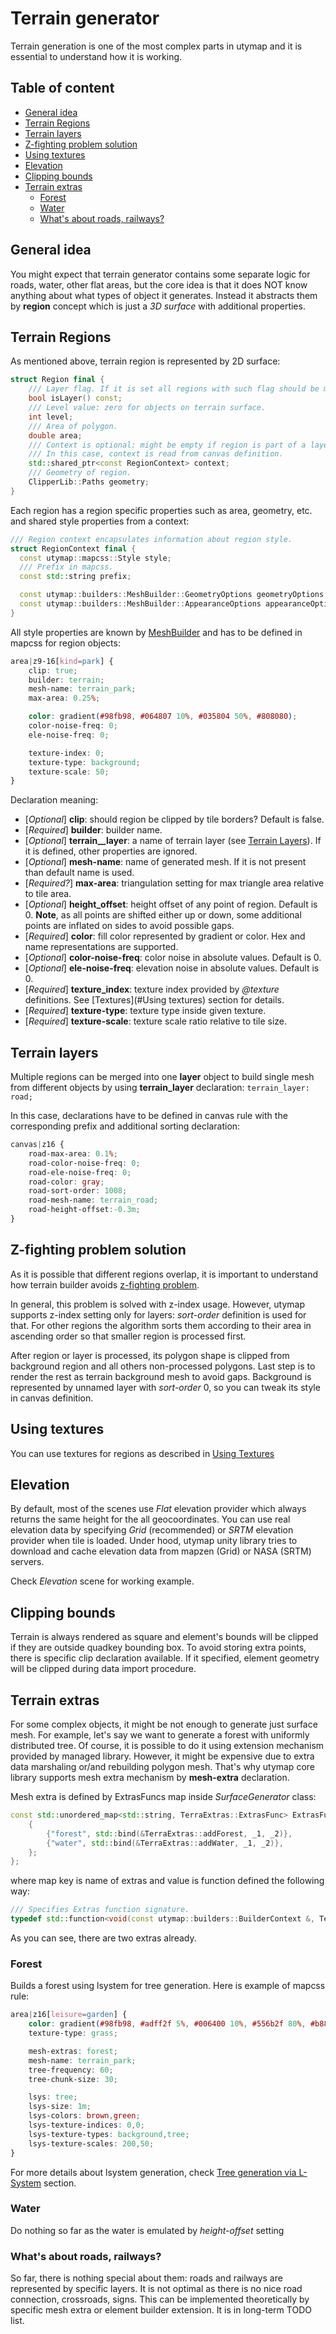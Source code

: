 # Terrain generator

Terrain generation is one of the most complex parts in utymap and it is essential to understand how it is working.

## Table of content

- [General idea](#general-idea)
- [Terrain Regions](#terrain-regions)
- [Terrain layers](#terrain-layers)
- [Z-fighting problem solution](#z-fighting-problem-solution)
- [Using textures](#using-textures)
- [Elevation](#elevation)
- [Clipping bounds](#clipping-bounds)
- [Terrain extras](#terrain-extras)
	- [Forest](#forest)
	- [Water](#water)
	- [What's about roads, railways?](#whats-about-roads-railways)

## General idea

You might expect that terrain generator contains some separate logic for roads, water, other flat areas, but the core idea is that it does NOT know anything about what types of object it generates. Instead it abstracts them by __region__ concept which is just a _3D surface_ with additional properties.

## Terrain Regions

As mentioned above, terrain region is represented by 2D surface:

``` C++
struct Region final {
    /// Layer flag. If it is set all regions with such flag should be merged together.
    bool isLayer() const;
    /// Level value: zero for objects on terrain surface.
    int level;
    /// Area of polygon.
    double area;
    /// Context is optional: might be empty if region is part of a layer.
    /// In this case, context is read from canvas definition.
    std::shared_ptr<const RegionContext> context;
    /// Geometry of region.
    ClipperLib::Paths geometry;
}
```

Each region has a region specific properties such as area, geometry, etc. and shared style properties from a context:

``` C++
/// Region context encapsulates information about region style.
struct RegionContext final {
  const utymap::mapcss::Style style;
  /// Prefix in mapcss.
  const std::string prefix;

  const utymap::builders::MeshBuilder::GeometryOptions geometryOptions;
  const utymap::builders::MeshBuilder::AppearanceOptions appearanceOptions;
}
```
All style properties are known by [MeshBuilder](core/src/builders/MeshBuilder.hpp) and has to be defined in mapcss for region objects:

``` CSS
area|z9-16[kind=park] {
	clip: true;
    builder: terrain;
    mesh-name: terrain_park;
	max-area: 0.25%;

    color: gradient(#98fb98, #064807 10%, #035804 50%, #808080);
    color-noise-freq: 0;
    ele-noise-freq: 0;

    texture-index: 0;
    texture-type: background;
    texture-scale: 50;
}
```

Declaration meaning:
* [_Optional_] __clip__: should region be clipped by tile borders? Default is false.
* [_Required_] __builder__: builder name.
* [_Optional_] __terrain__layer__: a name of terrain layer (see [Terrain Layers](#Terrain_Layers)). If it is defined, other properties are ignored.
* [_Optional_] __mesh-name__: name of generated mesh. If it is not present than default name is used.
* [_Required?_] __max-area__: triangulation setting for max triangle area relative to tile area.
* [_Optional_] __height_offset__: height offset of any point of region. Default is 0. __Note__, as all points are shifted either up or down, some additional points are inflated on sides to avoid possible gaps.
* [_Required_] __color__: fill color represented by gradient or color. Hex and name representations are supported.
* [_Optional_] __color-noise-freq__: color noise in absolute values. Default is 0.
* [_Optional_] __ele-noise-freq__: elevation noise in absolute values. Default is 0.
* [_Required_] __texture_index__: texture index provided by _@texture_ definitions. See [Textures](#Using textures) section for details.
* [_Required_] __texture-type__: texture type inside given texture.
* [_Required_] __texture-scale__: texture scale ratio relative to tile size.

## Terrain layers

Multiple regions can be merged into one __layer__ object to build single mesh from different objects by using __terrain_layer__ declaration: `terrain_layer: road;`

In this case, declarations have to be defined in canvas rule with the corresponding prefix and additional sorting declaration:

``` CSS
canvas|z16 {
    road-max-area: 0.1%;
    road-color-noise-freq: 0;
    road-ele-noise-freq: 0;
    road-color: gray;
    road-sort-order: 1008;
    road-mesh-name: terrain_road;
    road-height-offset:-0.3m;
}
```

## Z-fighting problem solution

As it is possible that different regions overlap, it is important to understand how terrain builder avoids [z-fighting problem](https://en.wikipedia.org/wiki/Z-fighting).

In general, this problem is solved with z-index usage. However, utymap supports z-index setting only for layers: _sort-order_ definition is used for that. For other regions the algorithm sorts them according to their area in ascending order so that smaller region is processed first.

After region or layer is processed, its polygon shape is clipped from background region and all others non-processed polygons. Last step is to render the rest as terrain background mesh to avoid gaps. Background is represented by unnamed layer with _sort-order_ 0, so you can tweak its style in canvas definition.

## Using textures

You can use textures for regions as described in [Using  Textures](texture.md)

## Elevation

By default, most of the scenes use _Flat_ elevation provider which always returns the same height for the all geocoordinates.
You can use real elevation data by specifying _Grid_ (recommended) or _SRTM_ elevation provider when tile is loaded. Under hood, utymap unity library tries to download and cache elevation data from mapzen (Grid) or NASA (SRTM) servers.

Check _Elevation_ scene for working example.

## Clipping bounds

Terrain is always rendered as square and element's bounds will be clipped if they are outside quadkey bounding box. To avoid storing extra points, there is specific clip declaration available. If it specified, element geometry will be clipped during data import procedure.

## Terrain extras

For some complex objects, it might be not enough to generate just surface mesh. For example, let's say we want to generate a forest with uniformly distributed tree. Of course, it is possible to do it using extension mechanism provided by managed library. However, it might be expensive due to extra data marshaling or/and rebuilding polygon mesh. That's why utymap core library supports mesh extra mechanism by __mesh-extra__ declaration.

Mesh extra is defined by ExtrasFuncs map inside _SurfaceGenerator_ class:

```C++
const std::unordered_map<std::string, TerraExtras::ExtrasFunc> ExtrasFuncs =
    {
        {"forest", std::bind(&TerraExtras::addForest, _1, _2)},
        {"water", std::bind(&TerraExtras::addWater, _1, _2)},
    };
};
```
where map key is name of extras and value is function defined the following way:

```C++
/// Specifies Extras function signature.
typedef std::function<void(const utymap::builders::BuilderContext &, TerraExtras::Context &)> ExtrasFunc;
```
As you can see, there are two extras already.

### Forest

Builds a forest using lsystem for tree generation. Here is example of mapcss rule:

```CSS
area|z16[leisure=garden] {
    color: gradient(#98fb98, #adff2f 5%, #006400 10%, #556b2f 80%, #b8860b);
    texture-type: grass;

    mesh-extras: forest;
    mesh-name: terrain_park;
    tree-frequency: 60;
    tree-chunk-size: 30;

    lsys: tree;
    lsys-size: 1m;
    lsys-colors: brown,green;
    lsys-texture-indices: 0,0;
    lsys-texture-types: background,tree;
    lsys-texture-scales: 200,50;
}
```

For more details about lsystem generation, check [Tree generation via L-System](lsystem.md) section.

### Water

Do nothing so far as the water is emulated by _height-offset_ setting

### What's about roads, railways?

So far, there is nothing special about them: roads and railways are represented by specific layers. It is not optimal as there is no nice road connection, crossroads, signs.
This can be implemented theoretically by specific mesh extra or element builder extension. It is in long-term TODO list.
